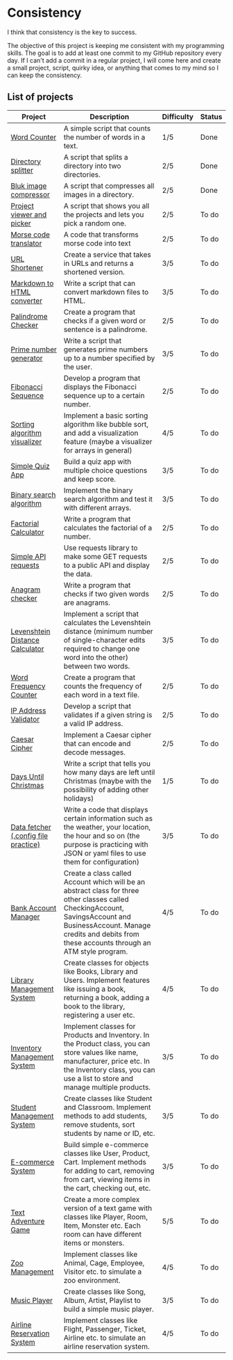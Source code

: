 # Consistency

I think that consistency is the key to success.

The objective of this project is keeping me consistent with my programming skills. The goal is to add at least one commit to my GitHub repository every day. If I can't add a commit in a regular project, I will come here and create a small project, script, quirky idea, or anything that comes to my mind so I can keep the consistency.

## List of projects

| Project | Description | Difficulty | Status |
| --- | --- | --- | --- |
| [Word Counter](word_counter) | A simple script that counts the number of words in a text. | 1/5 | Done |
| [Directory splitter](directory_splitter) | A script that splits a directory into two directories. | 2/5 | Done |
| [Bluk image compressor](bulk_image_compressor) | A script that compresses all images in a directory. | 2/5 | Done |
| [Project viewer and picker](project_viewer_picker) | A script that shows you all the projects and lets you pick a random one. | 2/5 | To do |
| [Morse code translator](morse_code_translator) | A code that transforms morse code into text | 2/5 | To do |
| [URL Shortener](url_shortener) | Create a service that takes in URLs and returns a shortened version. | 3/5 | To do |
| [Markdown to HTML converter](markdown_to_html_converter) | Write a script that can convert markdown files to HTML. | 3/5 | To do |
| [Palindrome Checker](palindrome_checker) | Create a program that checks if a given word or sentence is a palindrome. | 2/5 | To do |
| [Prime number generator](prime_number_generator) | Write a script that generates prime numbers up to a number specified by the user. | 3/5 | To do |
| [Fibonacci Sequence](fibonacci_sequence) | Develop a program that displays the Fibonacci sequence up to a certain number. | 2/5 | To do |
| [Sorting algorithm visualizer](sorting_algorithm_visualizer) | Implement a basic sorting algorithm like bubble sort, and add a visualization feature (maybe a visualizer for arrays in general) | 4/5 | To do |
| [Simple Quiz App](simple_quiz_app) | Build a quiz app with multiple choice questions and keep score. | 3/5 | To do |
| [Binary search algorithm](binary_search_algorithm) | Implement the binary search algorithm and test it with different arrays. | 3/5 | To do |
| [Factorial Calculator](factorial_calculator) | Write a program that calculates the factorial of a number. | 2/5 | To do |
| [Simple API requests](simple_api_requests) | Use requests library to make some GET requests to a public API and display the data. | 2/5 | To do |
| [Anagram checker](anagram_checker) | Write a program that checks if two given words are anagrams. | 2/5 | To do |
| [Levenshtein Distance Calculator](levenshtein_distance_calculator) | Implement a script that calculates the Levenshtein distance (minimum number of single-character edits required to change one word into the other) between two words. | 3/5 | To do |
| [Word Frequency Counter](word_frequency_counter) | Create a program that counts the frequency of each word in a text file. | 2/5 | To do |
| [IP Address Validator](ip_address_validator) | Develop a script that validates if a given string is a valid IP address. | 2/5 | To do |
| [Caesar Cipher](caesar_cipher) | Implement a Caesar cipher that can encode and decode messages. | 2/5 | To do |
| [Days Until Christmas](days_until_christmas) | Write a script that tells you how many days are left until Christmas (maybe with the possibility of adding other holidays) | 1/5 | To do |
| [Data fetcher (.config file practice)](data_fetcher) | Write a code that displays certain information such as the weather, your location, the hour and so on (the purpose is practicing with JSON or yaml files to use them for configuration) | 3/5 | To do |
| [Bank Account Manager](bank_account_manager) | Create a class called Account which will be an abstract class for three other classes called CheckingAccount, SavingsAccount and BusinessAccount. Manage credits and debits from these accounts through an ATM style program. | 4/5 | To do |
| [Library Management System](library_management_system) | Create classes for objects like Books, Library and Users. Implement features like issuing a book, returning a book, adding a book to the library, registering a user etc. | 4/5 | To do |
| [Inventory Management System](inventory_management_system) | Implement classes for Products and Inventory. In the Product class, you can store values like name, manufacturer, price etc. In the Inventory class, you can use a list to store and manage multiple products. | 3/5 | To do |
| [Student Management System](student_management_system) | Create classes like Student and Classroom. Implement methods to add students, remove students, sort students by name or ID, etc. | 3/5 | To do |
| [E-commerce System](e_commerce_system) | Build simple e-commerce classes like User, Product, Cart. Implement methods for adding to cart, removing from cart, viewing items in the cart, checking out, etc. | 3/5 | To do |
| [Text Adventure Game](text_adventure_game) | Create a more complex version of a text game with classes like Player, Room, Item, Monster etc. Each room can have different items or monsters. | 5/5 | To do |
| [Zoo Management](zoo_management) | Implement classes like Animal, Cage, Employee, Visitor etc. to simulate a zoo environment. | 4/5 | To do |
| [Music Player](music_player) | Create classes like Song, Album, Artist, Playlist to build a simple music player. | 3/5 | To do |
| [Airline Reservation System](airline_reservation_system) | Implement classes like Flight, Passenger, Ticket, Airline etc. to simulate an airline reservation system. | 4/5 | To do |
